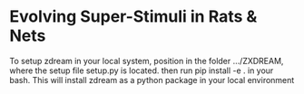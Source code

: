 # Evolving Super-Stimuli in Rats & Nets

To setup zdream in your local system, position in the folder .../ZXDREAM, where the setup file setup.py is located. then run pip install -e . in your bash. This will install zdream as a python package in your local environment